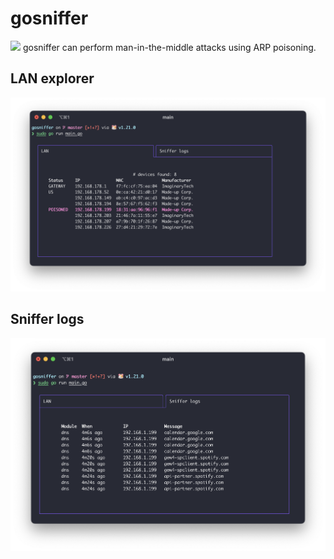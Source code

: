 # gosniffer
![](https://github.com/daniel-gallo/gosniffer/actions/workflows/go.yml/badge.svg)
gosniffer can perform man-in-the-middle attacks using ARP poisoning. 
## LAN explorer
![](screenshots/lan.png)
## Sniffer logs
![](screenshots/logs.png)